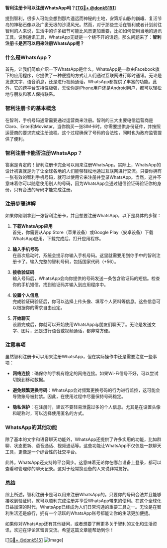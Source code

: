 **智利注册卡可以注册WhatsApp吗？[[TG💪+ @donk5151](https://t.me/s/donk5151)]**

提到智利，很多人可能会想到那片遥远而神秘的土地，安第斯山脉的巍峨、复活节岛的神秘石像以及广袤无垠的沙漠风光。然而，对于那些生活在智利或者计划前往智利的人来说，生活中的许多细节可能比风景更加重要，比如如何使用当地的通讯工具。说到通讯工具，WhatsApp无疑是一个绕不开的话题。那么问题来了：**智利注册卡是否可以用来注册WhatsApp呢？**

### 什么是WhatsApp？

首先，让我们简单介绍一下WhatsApp是什么。WhatsApp是一款由Facebook旗下的应用程序，它提供了一种便捷的方式让人们通过互联网进行即时通讯。无论是发送文字、语音消息，还是进行视频通话，WhatsApp都提供了丰富的功能。此外，它的跨平台支持性极强，无论你是iPhone用户还是Android用户，都可以轻松地与朋友和家人保持联系。

### 智利注册卡的基本概念

在智利，手机号码通常需要通过运营商来注册。智利的三大主要电信运营商是Claro、Entel和Movistar。当你购买一张SIM卡时，你需要提供身份证件，并按照运营商的要求完成注册流程。这个过程确保了号码的合法性，同时也为政府监管提供了便利。

### 智利注册卡能否注册WhatsApp？

答案是肯定的！智利注册卡完全可以用来注册WhatsApp。实际上，WhatsApp的设计初衷就是为了让全球各地的人们能够轻松地通过互联网进行交流。只要你拥有一张有效的智利手机号码，就可以使用它来注册并登录WhatsApp。当然，这并不意味着你可以随意使用别人的号码，因为WhatsApp会通过短信验证码验证你的身份，只有合法的号码才能完成注册。

### 注册步骤详解

如果你刚刚拿到一张智利注册卡，并且想要注册WhatsApp，以下是具体的步骤：

1. **下载WhatsApp应用**  
   首先，你需要从App Store（苹果设备）或Google Play（安卓设备）下载WhatsApp应用。下载完成后，打开应用程序。

2. **输入手机号码**  
   在首次启动时，系统会提示你输入手机号码。这里就需要用到你手中的智利注册卡了。输入完整的智利号码，包括国家代码（+56）。

3. **接收验证码**  
   输入号码后，WhatsApp会向你提供的号码发送一条包含验证码的短信。检查你的手机短信，找到验证码并输入到应用程序中。

4. **设置个人信息**  
   完成验证码验证后，你可以选择上传头像、填写个人资料等信息。这些信息可以根据你的需求自由设定。

5. **开始聊天**  
   设置完成后，你就可以开始使用WhatsApp与朋友们聊天了。无论是发送文字、图片，还是进行语音或视频通话，都非常方便。

### 注意事项

虽然智利注册卡可以用来注册WhatsApp，但在实际操作中还是需要注意一些事项：

- **网络连接**：确保你的手机有稳定的网络连接。如果Wi-Fi信号不好，可以尝试切换到移动数据。
  
- **避免频繁更换号码**：WhatsApp会对频繁更换号码的行为进行监控，这可能会导致账号被封禁。因此，在使用过程中尽量保持号码稳定。

- **隐私保护**：在注册时，建议不要轻易泄露过多的个人信息。尤其是在设置头像和昵称时，可以选择使用匿名的方式。

### WhatsApp的其他功能

除了基本的文字和语音聊天功能外，WhatsApp还提供了许多实用的功能，比如群聊、状态更新、语音通话、视频通话等。这些功能让WhatsApp不仅仅是一款聊天工具，更像是一个综合性的社交平台。

此外，WhatsApp还支持跨平台同步。这意味着无论你在哪台设备上登录，都可以查看和管理你的聊天记录。这对于经常换设备的人来说非常友好。

### 总结

综上所述，智利注册卡是可以用来注册WhatsApp的。只要你的号码合法并且能够接收到验证码，就可以顺利完成注册并享受WhatsApp带来的便利。在这个全球化日益加深的时代，WhatsApp已经成为人们日常沟通的重要工具之一。无论是在智利生活还是旅行，拥有一个活跃的WhatsApp账号都能让你的生活更加便捷。

如果你对WhatsApp还有其他疑问，或者想要了解更多关于智利的文化和生活资讯，欢迎在评论区留言交流。希望这篇文章能帮助到你！

[[TG💪+ @donk5151](https://t.me/s/donk5151) ![Image](https://i.postimg.cc/rwNCRYN7/Snipaste-2025-04-30-17-27-05.png)]